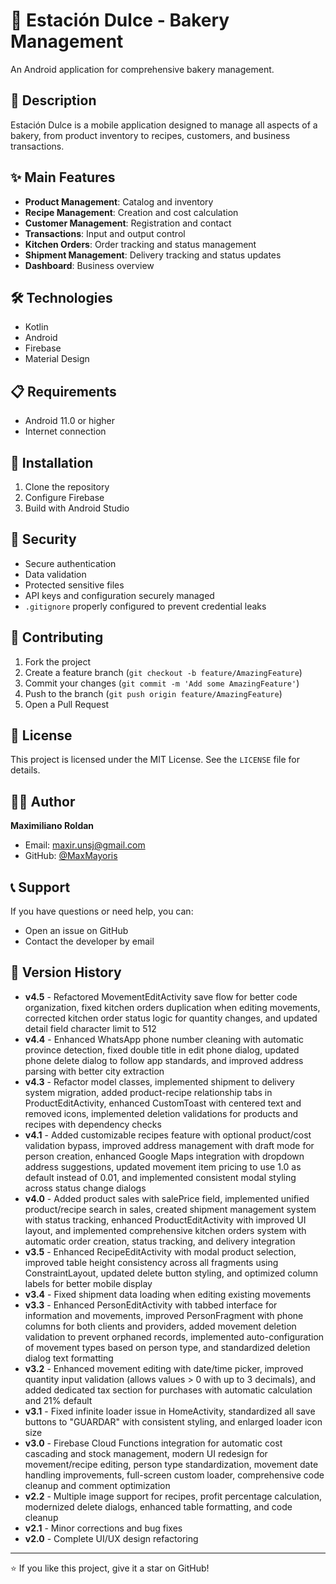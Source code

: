 # 🍰 Estación Dulce - Bakery Management

An Android application for comprehensive bakery management.

## 📱 Description

Estación Dulce is a mobile application designed to manage all aspects of a bakery, from product inventory to recipes, customers, and business transactions.

## ✨ Main Features

- **Product Management**: Catalog and inventory
- **Recipe Management**: Creation and cost calculation
- **Customer Management**: Registration and contact
- **Transactions**: Input and output control
- **Kitchen Orders**: Order tracking and status management
- **Shipment Management**: Delivery tracking and status updates
- **Dashboard**: Business overview

## 🛠️ Technologies

- Kotlin
- Android
- Firebase
- Material Design

## 📋 Requirements

- Android 11.0 or higher
- Internet connection

## 🚀 Installation

1. Clone the repository
2. Configure Firebase
3. Build with Android Studio

## 🔐 Security

- Secure authentication
- Data validation
- Protected sensitive files
- API keys and configuration securely managed
- `.gitignore` properly configured to prevent credential leaks

## 🤝 Contributing

1. Fork the project
2. Create a feature branch (`git checkout -b feature/AmazingFeature`)
3. Commit your changes (`git commit -m 'Add some AmazingFeature'`)
4. Push to the branch (`git push origin feature/AmazingFeature`)
5. Open a Pull Request

## 📝 License

This project is licensed under the MIT License. See the `LICENSE` file for details.

## 👨‍💻 Author

**Maximiliano Roldan**
- Email: maxir.unsj@gmail.com
- GitHub: [@MaxMayoris](https://github.com/MaxMayoris)

## 📞 Support

If you have questions or need help, you can:
- Open an issue on GitHub
- Contact the developer by email

## 🔄 Version History

- **v4.5** - Refactored MovementEditActivity save flow for better code organization, fixed kitchen orders duplication when editing movements, corrected kitchen order status logic for quantity changes, and updated detail field character limit to 512
- **v4.4** - Enhanced WhatsApp phone number cleaning with automatic province detection, fixed double title in edit phone dialog, updated phone delete dialog to follow app standards, and improved address parsing with better city extraction
- **v4.3** - Refactor model classes, implemented shipment to delivery system migration, added product-recipe relationship tabs in ProductEditActivity, enhanced CustomToast with centered text and removed icons, implemented deletion validations for products and recipes with dependency checks
- **v4.1** - Added customizable recipes feature with optional product/cost validation bypass, improved address management with draft mode for person creation, enhanced Google Maps integration with dropdown address suggestions, updated movement item pricing to use 1.0 as default instead of 0.01, and implemented consistent modal styling across status change dialogs
- **v4.0** - Added product sales with salePrice field, implemented unified product/recipe search in sales, created shipment management system with status tracking, enhanced ProductEditActivity with improved UI layout, and implemented comprehensive kitchen orders system with automatic order creation, status tracking, and delivery integration
- **v3.5** - Enhanced RecipeEditActivity with modal product selection, improved table height consistency across all fragments using ConstraintLayout, updated delete button styling, and optimized column labels for better mobile display
- **v3.4** - Fixed shipment data loading when editing existing movements
- **v3.3** - Enhanced PersonEditActivity with tabbed interface for information and movements, improved PersonFragment with phone columns for both clients and providers, added movement deletion validation to prevent orphaned records, implemented auto-configuration of movement types based on person type, and standardized deletion dialog text formatting
- **v3.2** - Enhanced movement editing with date/time picker, improved quantity input validation (allows values > 0 with up to 3 decimals), and added dedicated tax section for purchases with automatic calculation and 21% default
- **v3.1** - Fixed infinite loader issue in HomeActivity, standardized all save buttons to "GUARDAR" with consistent styling, and enlarged loader icon size
- **v3.0** - Firebase Cloud Functions integration for automatic cost cascading and stock management, modern UI redesign for movement/recipe editing, person type standardization, movement date handling improvements, full-screen custom loader, comprehensive code cleanup and comment optimization
- **v2.2** - Multiple image support for recipes, profit percentage calculation, modernized delete dialogs, enhanced table formatting, and code cleanup
- **v2.1** - Minor corrections and bug fixes
- **v2.0** - Complete UI/UX design refactoring

---

⭐ If you like this project, give it a star on GitHub!
